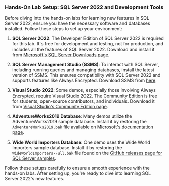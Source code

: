 ### Hands-On Lab Setup: SQL Server 2022 and Development Tools

Before diving into the hands-on labs for learning new features in SQL Server 2022, ensure you have the necessary software and databases installed. Follow these steps to set up your environment:

1. **SQL Server 2022**: The Developer Edition of SQL Server 2022 is required for this lab. It's free for development and testing, not for production, and includes all the features of SQL Server 2022. Download and install it from [Microsoft's SQL Server Downloads page](https://www.microsoft.com/en-us/sql-server/sql-server-downloads).

2. **SQL Server Management Studio (SSMS)**: To interact with SQL Server, including running queries and managing databases, install the latest version of SSMS. This ensures compatibility with SQL Server 2022 and supports features like Always Encrypted. Download SSMS from [here](https://aka.ms/ssmsfullsetup).

3. **Visual Studio 2022**: Some demos, especially those involving Always Encrypted, require Visual Studio 2022. The Community Edition is free for students, open-source contributors, and individuals. Download it from [Visual Studio's Community Edition page](https://visualstudio.microsoft.com/vs/community/).

4. **AdventureWorks2019 Database**: Many demos utilize the AdventureWorks2019 sample database. Install it by restoring the `AdventureWorks2019.bak` file available on [Microsoft's documentation page](https://learn.microsoft.com/en-us/sql/samples/adventureworks-install-configure?view=sql-server-ver16&tabs=ssms).

5. **Wide World Importers Database**: One demo uses the Wide World Importers sample database. Install it by restoring the `WideWorldImporters-Full.bak` file found on the [GitHub releases page for SQL Server samples](https://github.com/Microsoft/sql-server-samples/releases/tag/wide-world-importers-v1.0).

Follow these setups carefully to ensure a smooth experience with the hands-on labs. After setting up, you're ready to dive into learning SQL Server 2022's new features.
